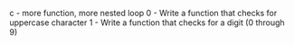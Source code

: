 c - more function, more nested loop
0 - Write a function that checks for uppercase character
1 - Write a function that checks for a digit (0 through 9)
